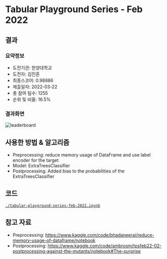 # Tabular Playground Series - Feb 2022
## 결과
### 요약정보
- 도전기관: 한양대학교
- 도전자: 김진훈
- 최종스코어: 0.98886
- 제출일자: 2022-03-22
- 총 참여 팀수: 1255
- 순위 및 비울: 16.5%
### 결과화면
![leaderboard](./img/leaderboard.png)
## 사용한 방법 & 알고리즘
- Preprocessing: reduce memory usage of DataFrame and use label encoder for the target
- Model: ExtraTreesClassifier
- Postprocessing: Added bias to the probabilities of the ExtraTreesClassifier
## 코드
[`./tabular-playground-series-feb-2022.ipynb`](./tabular-playground-series-feb-2022.ipynb)
## 참고 자료
- Preprocessing: https://www.kaggle.com/code/bhadaneeraj/reduce-memory-usage-of-dataframe/notebook
- Postprocessing: https://www.kaggle.com/code/ambrosm/tpsfeb22-02-postprocessing-against-the-mutants/notebook#The-surprise
